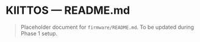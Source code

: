 # KIITTOS — README.md
> Placeholder document for `firmware/README.md`.
> To be updated during Phase 1 setup.
